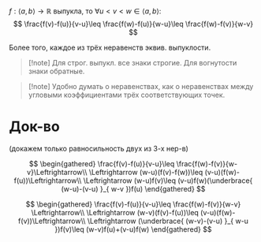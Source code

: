 $f: \langle a,b \rangle\to \mathbb{R}$ выпукла,
то $\forall u<v<w \in \langle a,b \rangle:$
$$
\frac{f(v)-f(u)}{v-u}\leq \frac{f(w)-f(u)}{w-u}\leq \frac{f(w)-f(v)}{w-v}
$$

Более того, каждое из трёх неравенств эквив. выпуклости.

>[!note] Для строг. выпукл. все знаки строгие. Для вогнутости знаки обратные.

>[!note] Удобно думать о неравенствах, как о неравенствах между угловыми коэффициентами трёх соответствующих точек.
# Док-во

(докажем только равносильность двух из 3-х нер-в)

$$
\begin{gathered}
\frac{f(v)-f(u)}{v-u}\leq \frac{f(w)-f(v)}{w-v}\Leftrightarrow\\
\Leftrightarrow  (w-u)(f(v)-f(w))\leq (v-u)(f(w)-f(u))\Leftrightarrow\\
\Leftrightarrow (w-u)f(v)\leq (v-u)f(w)(\underbrace{ (w-u)-(v-u) }_{ w-v })f(u)
\end{gathered}
$$

$$
\begin{gathered}
\frac{f(v)-f(u)}{v-u}\leq \frac{f(w)-f(v)}{w-v} \Leftrightarrow\\
\Leftrightarrow (w-v)(f(v)-f(u))\leq (v-u)(f(w)-f(v))\Leftrightarrow\\
\Leftrightarrow (\underbrace{ (w-v)-(v-u) }_{ w-u })f(v)\leq (w-v)f(u)+(v-u)f(w)
\end{gathered}
$$